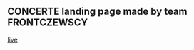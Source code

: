 ## CONCERTE landing page made by team FRONTCZEWSCY

[live](http://www.frontczewscy.jfdd13.is-academy.pl/)